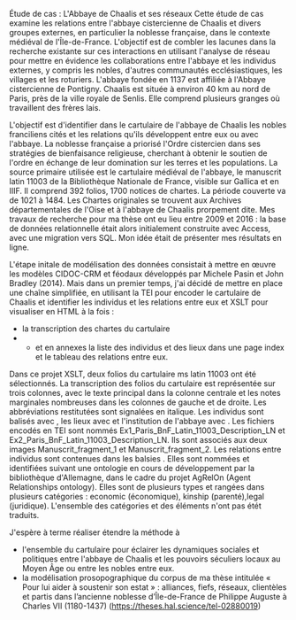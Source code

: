 Étude de cas : 
L'Abbaye de Chaalis et ses réseaux
Cette étude de cas examine les relations entre l'abbaye cistercienne de Chaalis et divers groupes externes, en particulier la noblesse française, dans le contexte médiéval de l'Île-de-France. L'objectif est de combler les lacunes dans la recherche existante sur ces interactions en utilisant l'analyse de réseau pour mettre en évidence les collaborations entre l'abbaye et les individus externes, y compris les nobles, d'autres communautés ecclésiastiques, les villages et les roturiers. L'abbaye fondée en 1137 est affiliée à l'Abbaye cistercienne de Pontigny. Chaalis est située à environ 40 km au nord de Paris, près de la ville royale de Senlis. Elle comprend plusieurs granges où travaillent des frères lais.

L'objectif est d'identifier dans le cartulaire de l'abbaye de Chaalis les nobles franciliens cités et les relations qu'ils développent entre eux ou avec l'abbaye. La noblesse française a priorisé l'Ordre cistercien dans ses stratégies de bienfaisance religieuse, cherchant à obtenir le soutien de l'ordre en échange de leur domination sur les terres et les populations.
La source primaire utilisée est le cartulaire médiéval de l'abbaye, le manuscrit latin 11003 de la Bibliothèque Nationale de France, visible sur Gallica et en IIIF. Il comprend 392 folios, 1700 notices de chartes. La période couverte va de 1021 à 1484. Les Chartes originales se trouvent aux Archives départementales de l'Oise et à l'abbaye de Chaalis prorpement dite. Mes travaux de recherche pour ma thèse ont eu lieu entre 2009 et 2016 : la base de données relationnelle était alors initialement construite avec Access, avec une migration vers SQL. Mon idée était de présenter mes résultats en ligne.

L'étape initale de modélisation des données consistait à mettre en œuvre les modèles CIDOC-CRM et féodaux développés par Michele Pasin et John Bradley (2014). Mais dans un premier temps, j'ai décidé de mettre en place une chaîne simplifiée, en utilisant la TEI pour encoder le cartulaire de Chaalis et identifier les individus et les relations entre eux et XSLT pour visualiser en HTML à la fois :
- la transcription des chartes du cartulaire
- - et en annexes la liste des individus et des lieux dans une page index et le tableau des relations entre eux.
 
Dans ce projet XSLT, deux folios du cartulaire ms latin 11003 ont été sélectionnés. La transcription des folios du cartulaire est représentée sur trois colonnes, avec le texte principal dans la colonne centrale et les notes marginales nombreuses dans les colonnes de gauche et de droite. Les abbréviations restitutées sont signalées en italique. Les individus sont balisés avec <persName>, les lieux avec <place> et l'institution de l'abbaye avec <org>.
Les fichiers encodés en TEI sont nommés Ex1_Paris_BnF_Latin_11003_Description_LN et Ex2_Paris_BnF_Latin_11003_Description_LN. Ils sont associés aux deux images Manuscrit_fragment_1 et Manuscrit_fragment_2.
Les relations entre individus sont contenues dans les balsies <relation>. Elles sont nommées et identifiées suivant une ontologie en cours de développement par la bibliothèque d'Allemagne, dans le cadre du projet AgRelOn (Agent Relationships ontology). Elles sont de plusieurs types et rangées dans plusieurs catégories : economic (économique), kinship (parenté),legal (juridique). L'ensemble des catégories et des éléments n'ont pas étét traduits.

J'espère à terme réaliser étendre la méthode à 
- l'ensemble du cartulaire pour éclairer les dynamiques sociales et politiques entre l'abbaye de Chaalis et les pouvoirs séculiers locaux au Moyen Âge ou entre les nobles entre eux.
- la modélisation prosopographique du corpus de ma thèse intitulée « Pour lui aider à soustenir son estat » : alliances, fiefs, réseaux, clientèles et partis dans l’ancienne noblesse d’Île-de-France de Philippe Auguste à Charles VII (1180-1437) (https://theses.hal.science/tel-02880019)
